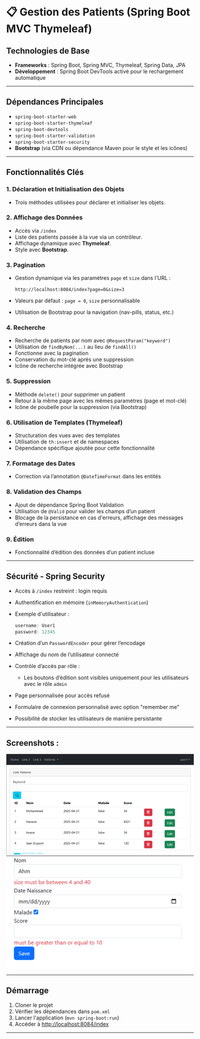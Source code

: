 # 📋 Gestion des Patients (Spring Boot MVC Thymeleaf)

## Technologies de Base

* **Frameworks** : Spring Boot, Spring MVC, Thymeleaf, Spring Data, JPA
* **Développement** : Spring Boot DevTools activé pour le rechargement automatique

---

## Dépendances Principales

* `spring-boot-starter-web`
* `spring-boot-starter-thymeleaf`
* `spring-boot-devtools`
* `spring-boot-starter-validation`
* `spring-boot-starter-security`
* **Bootstrap** (via CDN ou dépendance Maven pour le style et les icônes)

---

## Fonctionnalités Clés

### 1. Déclaration et Initialisation des Objets

* Trois méthodes utilisées pour déclarer et initialiser les objets.

### 2. Affichage des Données

* Accès via `/index`
* Liste des patients passée à la vue via un contrôleur.
* Affichage dynamique avec **Thymeleaf**.
* Style avec **Bootstrap**.

### 3. Pagination

* Gestion dynamique via les paramètres `page` et `size` dans l'URL :

  ```
  http://localhost:8084/index?page=0&size=3
  ```
* Valeurs par défaut : `page = 0`, `size` personnalisable
* Utilisation de Bootstrap pour la navigation (nav-pills, status, etc.)

### 4. Recherche

* Recherche de patients par nom avec `@RequestParam("keyword")`
* Utilisation de `findByNom(...)` au lieu de `findAll()`
* Fonctionne avec la pagination
* Conservation du mot-clé après une suppression
* Icône de recherche intégrée avec Bootstrap

### 5. Suppression

* Méthode `delete()` pour supprimer un patient
* Retour à la même page avec les mêmes paramètres (page et mot-clé)
* Icône de poubelle pour la suppression (via Bootstrap)

### 6. Utilisation de Templates (Thymeleaf)

* Structuration des vues avec des templates
* Utilisation de `th:insert` et de namespaces
* Dépendance spécifique ajoutée pour cette fonctionnalité

### 7. Formatage des Dates

* Correction via l’annotation `@DateTimeFormat` dans les entités

### 8. Validation des Champs

* Ajout de dépendance Spring Boot Validation
* Utilisation de `@Valid` pour valider les champs d’un patient
* Blocage de la persistance en cas d'erreurs, affichage des messages d’erreurs dans la vue

### 9. Édition

* Fonctionnalité d’édition des données d’un patient incluse

---

## Sécurité - Spring Security

* Accès à `/index` restreint : login requis
* Authentification en mémoire (`inMemoryAuthentication`)
* Exemple d'utilisateur :

  ```java
  username: User1
  password: 12345
  ```
* Création d’un `PasswordEncoder` pour gérer l’encodage
* Affichage du nom de l’utilisateur connecté
* Contrôle d’accès par rôle :

  * Les boutons d’édition sont visibles uniquement pour les utilisateurs avec le rôle `admin`
* Page personnalisée pour accès refusé
* Formulaire de connexion personnalisé avec option "remember me"
* Possibilité de stocker les utilisateurs de manière persistante


---
## Screenshots :

![Image 1](images/image.png)
![Image 2](images/image2.png)

---
## Démarrage

1. Cloner le projet
2. Vérifier les dépendances dans `pom.xml`
3. Lancer l'application (`mvn spring-boot:run`)
4. Accéder à [http://localhost:8084/index](http://localhost:8084/index)

---
